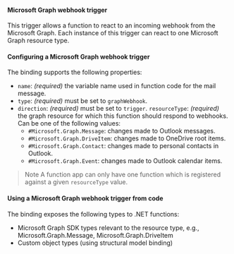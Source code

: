 #### Microsoft Graph webhook trigger

This trigger allows a function to react to an incoming webhook from the Microsoft Graph. Each instance of this trigger can react to one Microsoft Graph resource type.

#### Configuring a Microsoft Graph webhook trigger

The binding supports the following properties:

- `name`: *(required)* the variable name used in function code for the mail message.
- `type`: *(required)* must be set to `graphWebhook`.
- `direction`: *(required)* must be set to `trigger`.
`resourceType`: *(required)* the graph resource for which this function should respond to webhooks. Can be one of the following values:
   - `#Microsoft.Graph.Message`: changes made to Outlook messages.
   - `#Microsoft.Graph.DriveItem`: changes made to OneDrive root items.
   - `#Microsoft.Graph.Contact`: changes made to personal contacts in Outlook.
   - `#Microsoft.Graph.Event`: changes made to Outlook calendar items.

> Note
> A function app can only have one function which is registered against a given `resourceType` value.

#### Using a Microsoft Graph webhook trigger from code

The binding exposes the following types to .NET functions:
- Microsoft Graph SDK types relevant to the resource type, e.g., Microsoft.Graph.Message, Microsoft.Graph.DriveItem
- Custom object types (using structural model binding)